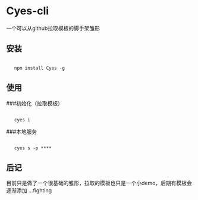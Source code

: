 # Cyes-cli
一个可以从github拉取模板的脚手架雏形


## 安装
<pre><code>
   npm install Cyes -g
</code></pre>

## 使用
###初始化（拉取模板）
<pre><code>
   cyes i 
</code></pre>

###本地服务
<pre><code>
   cyes s -p **** 
</code></pre>


## 后记
<p>目前只是做了一个很基础的雏形，拉取的模板也只是一个小demo，后期有模板会逐渐添加 ...fighting</p>